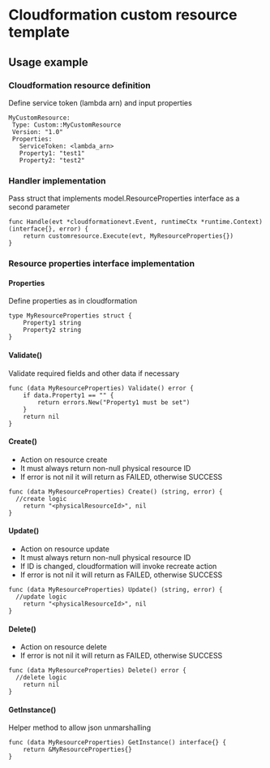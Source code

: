 # Cloudformation custom resource template
## Usage example

### Cloudformation resource definition
Define service token (lambda arn) and input properties
```
MyCustomResource:
 Type: Custom::MyCustomResource
 Version: "1.0"
 Properties:
   ServiceToken: <lambda_arn>
   Property1: "test1"
   Property2: "test2"
```

### Handler implementation
Pass struct that implements model.ResourceProperties interface as a second parameter
```
func Handle(evt *cloudformationevt.Event, runtimeCtx *runtime.Context) (interface{}, error) {
	return customresource.Execute(evt, MyResourceProperties{})
}
```

### Resource properties interface implementation
#### Properties
Define properties as in cloudformation

```
type MyResourceProperties struct {
	Property1 string
	Property2 string
}
```

#### Validate()
Validate required fields and other data if necessary

```
func (data MyResourceProperties) Validate() error {
	if data.Property1 == "" {
		return errors.New("Property1 must be set")
	}
	return nil
}
```

#### Create()
* Action on resource create
* It must always return non-null physical resource ID
* If error is not nil it will return as FAILED, otherwise SUCCESS
```
func (data MyResourceProperties) Create() (string, error) {
  //create logic
	return "<physicalResourceId>", nil
}
```

#### Update()
* Action on resource update
* It must always return non-null physical resource ID
* If ID is changed, cloudformation will invoke recreate action
* If error is not nil it will return as FAILED, otherwise SUCCESS
```
func (data MyResourceProperties) Update() (string, error) {
  //update logic
	return "<physicalResourceId>", nil
}
```

#### Delete()
* Action on resource delete
* If error is not nil it will return as FAILED, otherwise SUCCESS
```
func (data MyResourceProperties) Delete() error {
  //delete logic
	return nil
}
```

#### GetInstance()
Helper method to allow json unmarshalling
```
func (data MyResourceProperties) GetInstance() interface{} {
	return &MyResourceProperties{}
}
```
